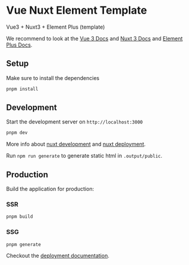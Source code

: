 # Vue Nuxt Element Template

Vue3 + Nuxt3 + Element Plus (template)

We recommend to look at the [Vue 3 Docs](https://vuejs.org/) and [Nuxt 3 Docs](https://nuxt.com/) and [Element Plus Docs](https://element-plus.org/).

## Setup

Make sure to install the dependencies

```bash
pnpm install
```

## Development

Start the development server on `http://localhost:3000`

```bash
pnpm dev
```

More info about [nuxt development](https://www.conventionalcommits.org/en) and [nuxt deployment](https://nuxt.com/docs/getting-started/deployment#presets).

Run `npm run generate` to generate static html in `.output/public`.

## Production

Build the application for production:

### SSR

```bash
pnpm build
```

### SSG

```bash
pnpm generate
```

Checkout the [deployment documentation](https://nuxt.com/docs/getting-started/deployment).

